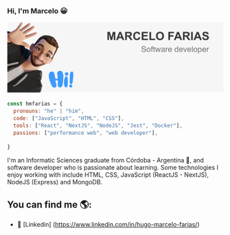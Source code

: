 ### Hi, I'm Marcelo 😀

<img src="https://github.com/hmfarias/hmfarias/blob/main/Portada%20GitHub.png" alt="banner that says Marcelo Farias - software developer with cartoon illustration of Marcelo">

```js
const hmfarias = {
  pronouns: "he" | "him",
  code: ["JavaScript", "HTML", "CSS"],
  tools: ["React", "NextJS", "NodeJS", "Jest", "Docker"],
  passions: ["performance web", "web developer"],
  
}
```

I'm an Informatic Sciences graduate from Córdoba - Argentina 🚀, and software developer who is passionate about learning. Some technologies I enjoy working with include HTML, CSS, JavaScript (ReactJS - NextJS), NodeJS (Express) and MongoDB. 


## You can find me 🌎:
- 💼 [Linkedin] (https://www.linkedin.com/in/hugo-marcelo-farias/)

